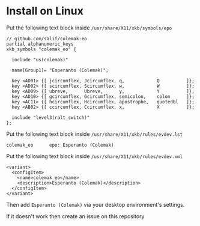 # Install on Linux

Put the following text block inside `/usr/share/X11/xkb/symbols/epo`

```
// github.com/salif/colemak-eo
partial alphanumeric_keys
xkb_symbols "colemak_eo" {

  include "us(colemak)"

  name[Group1]= "Esperanto (Colemak)";

  key <AD01> {[ jcircumflex, Jcircumflex, q,            Q          ]};
  key <AD02> {[ scircumflex, Scircumflex, w,            W          ]};
  key <AD09> {[ ubreve,      Ubreve,      y,            Y          ]};
  key <AD10> {[ gcircumflex, Gcircumflex, semicolon,    colon      ]};
  key <AC11> {[ hcircumflex, Hcircumflex, apostrophe,   quotedbl   ]};
  key <AB02> {[ ccircumflex, Ccircumflex, x,            X          ]};

  include "level3(ralt_switch)"
};
```

Put the following text block inside `/usr/share/X11/xkb/rules/evdev.lst`

```
colemak_eo      epo: Esperanto (Colemak)
```

Put the following text block inside `/usr/share/X11/xkb/rules/evdev.xml`

```
<variant>
  <configItem>
    <name>colemak_eo</name>
    <description>Esperanto (Colemak)</description>
  </configItem>
</variant>
```

Then add `Esperanto (Colemak)` via your desktop environment's settings.

If it doesn't work then create an issue on this repository
